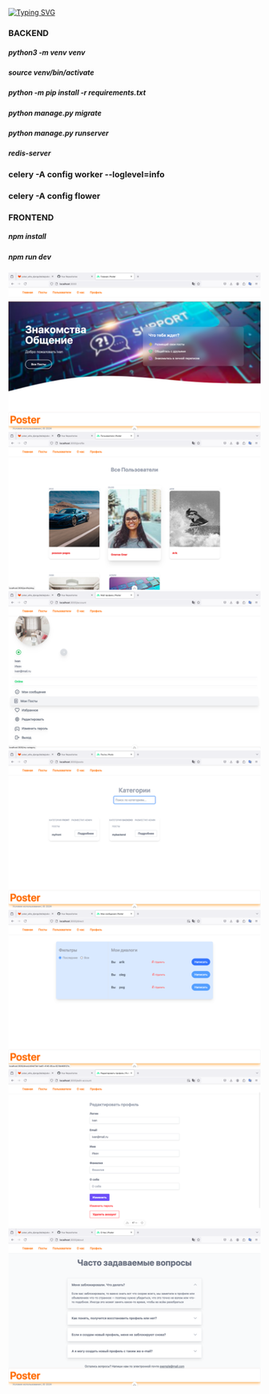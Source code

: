 
[![Typing SVG](https://readme-typing-svg.herokuapp.com?color=%2336BCF7&lines=DRF+NUXT3)](https://git.io/typing-svg)

### BACKEND
##### python3 -m venv venv
##### source venv/bin/activate
##### python -m pip install -r requirements.txt
##### python manage.py migrate
##### python manage.py runserver
##### redis-server

### celery -A config worker --loglevel=info
### celery -A config flower


### FRONTEND
##### npm install
##### npm run dev



<img src="https://github.com/hottabuch1987/drf-nuxt-social/raw/main/img/1.png" alt="1">

<img src="https://github.com/hottabuch1987/drf-nuxt-social/raw/main/img/2.png" alt="2">

<img src="https://github.com/hottabuch1987/drf-nuxt-social/raw/main/img/3.png" alt="3">

<img src="https://github.com/hottabuch1987/drf-nuxt-social/raw/main/img/4.png" alt="4">

<img src="https://github.com/hottabuch1987/drf-nuxt-social/raw/main/img/5.png" alt="5">

<img src="https://github.com/hottabuch1987/drf-nuxt-social/raw/main/img/6.png" alt="6">

<img src="https://github.com/hottabuch1987/drf-nuxt-social/raw/main/img/7.png" alt="7">